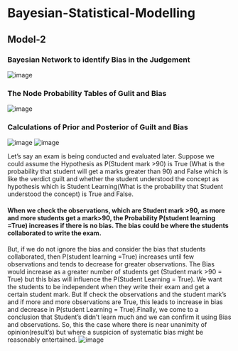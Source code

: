 # Bayesian-Statistical-Modelling

## Model-2
### Bayesian Network to identify Bias in the Judgement
![image](https://user-images.githubusercontent.com/47551095/123717503-e681bc00-d874-11eb-8a7c-8d1e8c052cd2.png)
### The Node Probability Tables of Gulit and Bias 
![image](https://user-images.githubusercontent.com/47551095/123718265-9e639900-d876-11eb-8ee5-5d34532435e6.png)
### Calculations of Prior and Posterior of Guilt and Bias
![image](https://user-images.githubusercontent.com/47551095/123718297-afaca580-d876-11eb-9784-6297ff0e625e.png)
![image](https://user-images.githubusercontent.com/47551095/123718320-be935800-d876-11eb-97ff-e55e6ec32bb3.png)

Let’s say an exam is being conducted and evaluated later. Suppose we could assume the Hypothesis as P(Student mark >90) is True (What is the probability that student will get a marks greater than 90) and False which is like the verdict guilt and whether the student understood the concept as hypothesis which is Student Learning(What is the probability that Student understood the concept) is True and False. 

####  When we check the observations, which are Student mark >90, as more and more students get a mark>90, the Probability P(student learning =True) increases if there is no bias. The bias could be where the students collaborated to write the exam. 

But, if we do not ignore the bias and consider the bias that students collaborated, then 	P(student learning =True) increases until few observations and tends to decrease for greater observations. The Bias would increase as a greater number of students get (Student mark >90 = True) but this bias will influence the P(Student Learning = True). We want the students to be independent when they write their exam and get a certain student mark. But If check the observations and the student mark’s and if more and more observations are True, this leads to increase in bias and decrease in P(student Learning = True).Finally, we come to a conclusion that Student’s didn’t learn much and we can confirm it using Bias and observations. So, this the case where there is near unanimity of opinion(result’s) but where a suspicion of systematic bias might be reasonably entertained.
![image](https://user-images.githubusercontent.com/47551095/123718975-5e051a80-d878-11eb-9505-c22b62d41afd.png)


